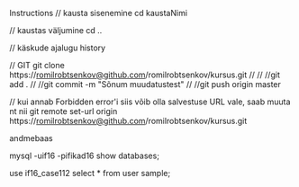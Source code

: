 Instructions
// kausta sisenemine
cd kaustaNimi

// kaustas väljumine
cd ..

// käskude ajalugu
history

// GIT
git clone https://romilrobtsenkov@github.com/romilrobtsenkov/kursus.git
//
//
//git add .
//
//git commit -m "Sõnum muudatustest"
//
//git push origin master 

// kui annab Forbidden error'i siis võib olla salvestuse URL vale, saab muuta nt nii
git remote set-url origin https://romilrobtsenkov@github.com/romilrobtsenkov/kursus.git

andmebaas

mysql -uif16 -pifikad16
show databases;

use if16_case112
select * from user sample;
